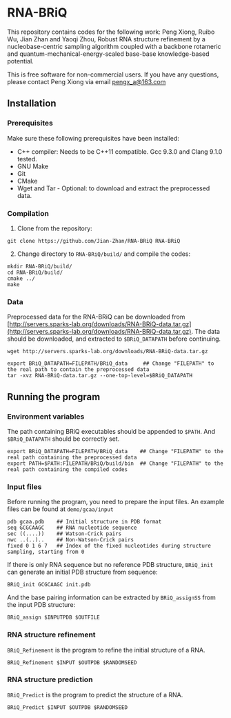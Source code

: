 # RNA-BRiQ

This repository contains codes for the following work: Peng Xiong, Ruibo Wu, Jian Zhan and Yaoqi Zhou, Robust RNA structure refinement by a nucleobase-centric sampling algorithm coupled with a backbone rotameric and quantum-mechanical-energy-scaled base-base knowledge-based potential.

This is free software for non-commercial users. If you have any questions, please contact Peng Xiong via email pengx_a@163.com


## Installation

### Prerequisites

Make sure these following prerequisites have been installed:
* C++ compiler: Needs to be C++11 compatible. Gcc 9.3.0 and Clang 9.1.0 tested.
* GNU Make
* Git
* CMake
* Wget and Tar - Optional: to download and extract the preprocessed data.

### Compilation

1. Clone from the repository:

```
git clone https://github.com/Jian-Zhan/RNA-BRiQ RNA-BRiQ
```

2. Change directory to `RNA-BRiQ/build/` and compile the codes:
```
mkdir RNA-BRiQ/build/
cd RNA-BRiQ/build/
cmake ../
make
```

### Data

Preprocessed data for the RNA-BRiQ can be downloaded from [http://servers.sparks-lab.org/downloads/RNA-BRiQ-data.tar.gz](http://servers.sparks-lab.org/downloads/RNA-BRiQ-data.tar.gz). The data should be downloaded, and extracted to `$BRiQ_DATAPATH` before continuing.

```
wget http://servers.sparks-lab.org/downloads/RNA-BRiQ-data.tar.gz

export BRiQ_DATAPATH=FILEPATH/BRiQ_data     ## Change "FILEPATH" to the real path to contain the preprocessed data
tar -xvz RNA-BRiQ-data.tar.gz --one-top-level=$BRiQ_DATAPATH
```

## Running the program 

### Environment variables

The path containing BRiQ executables should be appended to `$PATH`. And `$BRiQ_DATAPATH` should be correctly set.

```
export BRiQ_DATAPATH=FILEPATH/BRiQ_data    ## Change "FILEPATH" to the real path containing the preprocessed data
export PATH=$PATH:FILEPATH/BRiQ/build/bin  ## Change "FILEPATH" to the real path containing the compiled codes
```

### Input files

Before running the program, you need to prepare the input files. An example files can be found at `demo/gcaa/input`

```
pdb gcaa.pdb    ## Initial structure in PDB format
seq GCGCAAGC    ## RNA nucleotide sequence
sec ((....))    ## Watson-Crick pairs
nwc ..(..)..    ## Non-Watson-Crick pairs
fixed 0 1 6 7   ## Index of the fixed nucleotides during structure sampling, starting from 0
```

If there is only RNA sequence but no reference PDB structure, `BRiQ_init` can generate an initial PDB structure from sequence:

```
BRiQ_init GCGCAAGC init.pdb
```

And the base pairing information can be extracted by `BRiQ_assignSS` from the input PDB structure:

```
BRiQ_assign $INPUTPDB $OUTFILE
```

### RNA structure refinement
`BRiQ_Refinement` is the program to refine the initial structure of a RNA.

```
BRiQ_Refinement $INPUT $OUTPDB $RANDOMSEED
```

### RNA structure prediction
`BRiQ_Predict` is the program to predict the structure of a RNA.
```
BRiQ_Predict $INPUT $OUTPDB $RANDOMSEED
```
